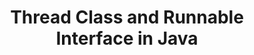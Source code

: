 ---
id: thread-class-and-runnable-interface
title: Thread Class and Runnable Interface in Java
sidebar_label: Thread Class and Runnable Interface
sidebar_position: 2
tags: [java, multithreading, concurrency, thread class, runnable interface]
description: In this tutorial, we will learn about the Thread class and Runnable interface in Java. We will learn about how to create and manage threads using the Thread class and Runnable interface in Java.
---